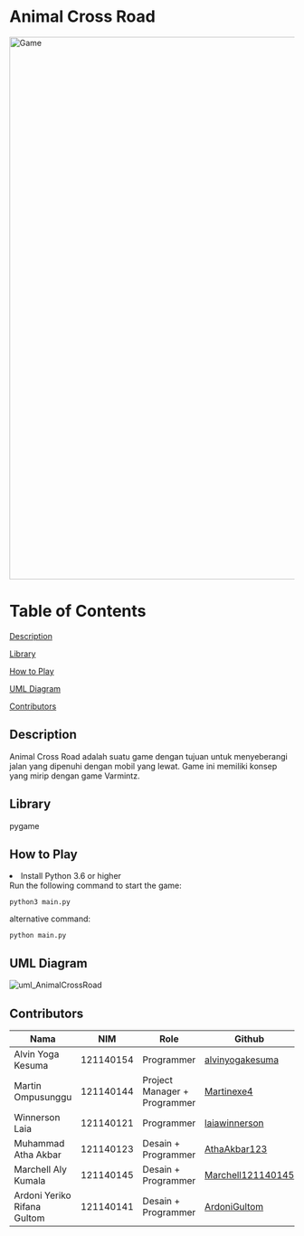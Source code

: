 # Animal Cross Road
<img width="960" alt="Game" src="https://github.com/alvinyogakesuma/TUBES-PBO/assets/117966064/0d75ae79-7f73-4712-bf3d-df7f679c0d57">

# Table of Contents
[Description](#description)

[Library](#library)

[How to Play](#how-to-play)

[UML Diagram](#uml-diagram)

[Contributors](#contributors)

## Description
Animal Cross Road adalah suatu game dengan tujuan untuk menyeberangi jalan yang dipenuhi dengan mobil yang lewat. Game ini memiliki konsep yang mirip dengan game Varmintz.

## Library
pygame

## How to Play
<li> Install Python 3.6 or higher</li>
Run the following command to start the game:

```
python3 main.py
```
alternative command:

```
python main.py
```
## UML Diagram
![uml_AnimalCrossRoad](https://github.com/alvinyogakesuma/TUBES-PBO/assets/117966064/3053213e-de8d-4e20-8436-cc0f275af329)


## Contributors

| Nama | NIM | Role | Github |
| ---- | --- | ---- | ------ |
| Alvin Yoga Kesuma | 121140154 | Programmer | [alvinyogakesuma](https://github.com/alvinyogakesuma) |
| Martin Ompusunggu | 121140144 | Project Manager + Programmer | [Martinexe4](https://github.com/Martinexe4) |
| Winnerson Laia | 121140121 | Programmer | [laiawinnerson](https://github.com/laiawinnerson) |
| Muhammad Atha Akbar | 121140123 | Desain + Programmer | [AthaAkbar123](https://github.com/AthaAkbar123) |
| Marchell Aly Kumala | 121140145 | Desain + Programmer | [Marchell121140145](https://github.com/Marchell121140145) |
| Ardoni Yeriko Rifana Gultom | 121140141 | Desain + Programmer | [ArdoniGultom](https://github.com/gultom20) |
